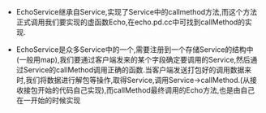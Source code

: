 * EchoService继承自Service,实现了Service中的callmethod方法,而这个方法正式调用我们要实现的虚函数Echo,在echo.pd.cc中可找到callMethod的实现.

* EchoService是众多Service中的一个,需要注册到一个存储Service的结构中(一般用map),我们要通过客户端发来的某个字段确定要调用的Service,然后通过Service的callMethod调用正确的函数.当客户端发送打包好的调用数据来时,我们将数据进行解包等操作,取得Service,调用Service->callMethod.(从接收接包开始的代码自己实现),而callMethod最终调用的Echo方法,也是由自己在一开始的时候实现
